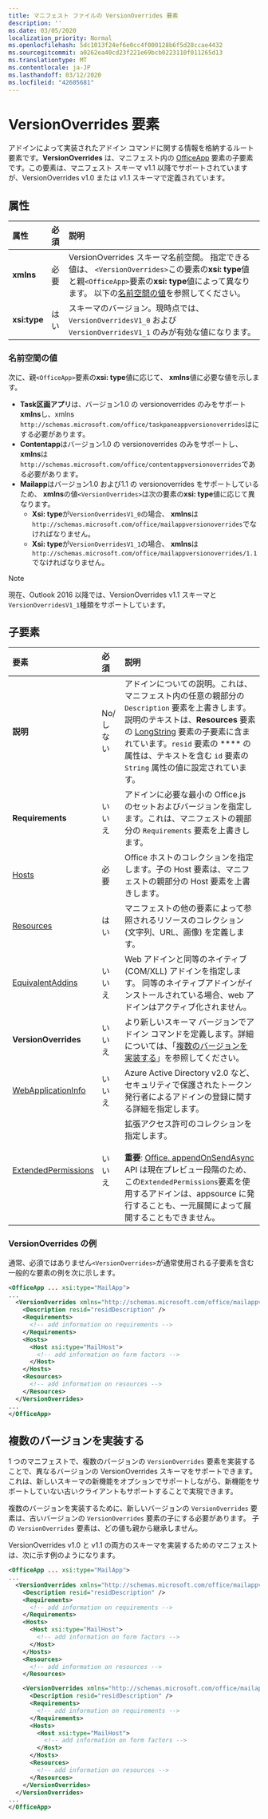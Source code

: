 ```yaml
---
title: マニフェスト ファイルの VersionOverrides 要素
description: ''
ms.date: 03/05/2020
localization_priority: Normal
ms.openlocfilehash: 5dc1013f24ef6e0cc4f000128b6f5d28ccae4432
ms.sourcegitcommit: a0262ea40cd23f221e69bcb0223110f011265d13
ms.translationtype: MT
ms.contentlocale: ja-JP
ms.lasthandoff: 03/12/2020
ms.locfileid: "42605681"
---
```

# <a name="versionoverrides-element"></a>VersionOverrides 要素

アドインによって実装されたアドイン コマンドに関する情報を格納するルート要素です。**VersionOverrides** は、マニフェスト内の [OfficeApp](./officeapp.md) 要素の子要素です。この要素は、マニフェスト スキーマ v1.1 以降でサポートされていますが、VersionOverrides v1.0 または v1.1 スキーマで定義されています。

## <a name="attributes"></a>属性

|  属性  |  必須  |  説明  |
|:-----|:-----|:-----|
|  **xmlns**       |  必要  |  VersionOverrides スキーマ名前空間。 指定できる値は、 `<VersionOverrides>`この要素の**xsi: type**値と親`<OfficeApp>`要素の**xsi: type**値によって異なります。 以下の[名前空間の値](#namespace-values)を参照してください。|
|  **xsi:type**  |  はい  | スキーマのバージョン。現時点では、`VersionOverridesV1_0` および `VersionOverridesV1_1` のみが有効な値になります。 |

### <a name="namespace-values"></a>名前空間の値

次に、親`<OfficeApp>`要素の**xsi: type**値に応じて、 **xmlns**値に必要な値を示します。

- **Task区画アプリ**は、バージョン1.0 の versionoverrides のみをサポート**xmlns**し、xmlns `http://schemas.microsoft.com/office/taskpaneappversionoverrides`はにする必要があります。
- **Contentapp**はバージョン1.0 の versionoverrides のみをサポートし、 **xmlns**は`http://schemas.microsoft.com/office/contentappversionoverrides`である必要があります。
- **Mailapp**はバージョン1.0 および1.1 の versionoverrides をサポートしているため、 **xmlns**の値`<VersionOverrides>`は次の要素の**xsi: type**値に応じて異なります。
    - **Xsi: type**が`VersionOverridesV1_0`の場合、 **xmlns**は`http://schemas.microsoft.com/office/mailappversionoverrides`でなければなりません。
    - **Xsi: type**が`VersionOverridesV1_1`の場合、 **xmlns**は`http://schemas.microsoft.com/office/mailappversionoverrides/1.1`でなければなりません。

> [!NOTE]
> 現在、Outlook 2016 以降では、VersionOverrides v1.1 スキーマと`VersionOverridesV1_1`種類をサポートしています。

## <a name="child-elements"></a>子要素

|  要素 |  必須  |  説明  |
|:-----|:-----|:-----|
|  **説明**    |  No/しない   |  アドインについての説明。これは、マニフェスト内の任意の親部分の `Description` 要素を上書きします。説明のテキストは、**Resources** 要素の [LongString](resources.md) 要素の子要素に含まれています。`resid` 要素の **** の属性は、テキストを含む `id` 要素の `String` 属性の値に設定されています。|
|  **Requirements**  |  いいえ   |  アドインに必要な最小の Office.js のセットおよびバージョンを指定します。これは、マニフェストの親部分の `Requirements` 要素を上書きします。|
|  [Hosts](hosts.md)                |  必要  |  Office ホストのコレクションを指定します。子の Host 要素は、マニフェストの親部分の Host 要素を上書きします。  |
|  [Resources](resources.md)    |  はい  | マニフェストの他の要素によって参照されるリソースのコレクション (文字列、URL、画像) を定義します。|
|  [EquivalentAddins](equivalentaddins.md)    |  いいえ  | Web アドインと同等のネイティブ (COM/XLL) アドインを指定します。 同等のネイティブアドインがインストールされている場合、web アドインはアクティブ化されません。|
|  **VersionOverrides**    |  いいえ  | より新しいスキーマ バージョンでアドイン コマンドを定義します。詳細については、「[複数のバージョンを実装する](#implementing-multiple-versions)」を参照してください。 |
|  [WebApplicationInfo](webapplicationinfo.md)    |  いいえ  | Azure Active Directory v2.0 など、セキュリティで保護されたトークン発行者によるアドインの登録に関する詳細を指定します。 |
|  [ExtendedPermissions](extendedpermissions.md) |  いいえ  |  拡張アクセス許可のコレクションを指定します。<br><br>**重要**: [Office. appendOnSendAsync](/javascript/api/outlook/office.body?view=outlook-js-preview#appendonsendasync-data--options--callback-) API は現在プレビュー段階のため、この`ExtendedPermissions`要素を使用するアドインは、appsource に発行することも、一元展開によって展開することもできません。 |

### <a name="versionoverrides-example"></a>VersionOverrides の例

通常、必須ではありません`<VersionOverrides>`が通常使用される子要素を含む一般的な要素の例を次に示します。

```xml
<OfficeApp ... xsi:type="MailApp">
...
  <VersionOverrides xmlns="http://schemas.microsoft.com/office/mailappversionoverrides" xsi:type="VersionOverridesV1_0">
    <Description resid="residDescription" />
    <Requirements>
      <!-- add information on requirements -->
    </Requirements>
    <Hosts>
      <Host xsi:type="MailHost">
        <!-- add information on form factors -->
      </Host>
    </Hosts>
    <Resources>
      <!-- add information on resources -->
    </Resources>
  </VersionOverrides>
...
</OfficeApp>
```

## <a name="implementing-multiple-versions"></a>複数のバージョンを実装する

1 つのマニフェストで、複数のバージョンの `VersionOverrides` 要素を実装することで、異なるバージョンの VersionOverrides スキーマをサポートできます。これは、新しいスキーマの新機能をオプションでサポートしながら、新機能をサポートしていない古いクライアントもサポートすることで実現できます。

複数のバージョンを実装するために、新しいバージョンの `VersionOverrides` 要素は、古いバージョンの `VersionOverrides` 要素の子にする必要があります。 子の `VersionOverrides` 要素は、どの値も親から継承しません。

VersionOverrides v1.0 と v1.1 の両方のスキーマを実装するためのマニフェストは、次に示す例のようになります。

```xml
<OfficeApp ... xsi:type="MailApp">
...
  <VersionOverrides xmlns="http://schemas.microsoft.com/office/mailappversionoverrides" xsi:type="VersionOverridesV1_0">
    <Description resid="residDescription" />
    <Requirements>
      <!-- add information on requirements -->
    </Requirements>
    <Hosts>
      <Host xsi:type="MailHost">
        <!-- add information on form factors -->
      </Host>
    </Hosts>
    <Resources>
      <!-- add information on resources -->
    </Resources>

    <VersionOverrides xmlns="http://schemas.microsoft.com/office/mailappversionoverrides/1.1" xsi:type="VersionOverridesV1_1">
      <Description resid="residDescription" />
      <Requirements>
        <!-- add information on requirements -->
      </Requirements>
      <Hosts>
        <Host xsi:type="MailHost">
          <!-- add information on form factors -->
        </Host>
      </Hosts>
      <Resources>
        <!-- add information on resources -->
      </Resources>
    </VersionOverrides>  
  </VersionOverrides>
...
</OfficeApp>
```
